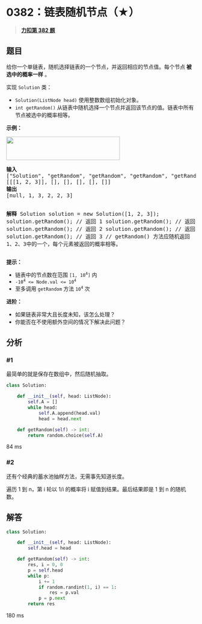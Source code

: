 # 0382：链表随机节点（★）


> <u>**[力扣第 382 题](https://leetcode.cn/problems/linked-list-random-node/)**</u>

## 题目

<p>给你一个单链表，随机选择链表的一个节点，并返回相应的节点值。每个节点<strong> 被选中的概率一样</strong> 。</p>

<p>实现 <code>Solution</code> 类：</p>

<ul>
<li><code>Solution(ListNode head)</code> 使用整数数组初始化对象。</li>
<li><code>int getRandom()</code> 从链表中随机选择一个节点并返回该节点的值。链表中所有节点被选中的概率相等。</li>
</ul>



<p><strong>示例：</strong></p>
<img alt="" src="https://assets.leetcode.com/uploads/2021/03/16/getrand-linked-list.jpg" style="width: 302px; height: 62px;" />
<pre>
<strong>输入</strong>
["Solution", "getRandom", "getRandom", "getRandom", "getRandom", "getRandom"]
[[[1, 2, 3]], [], [], [], [], []]
<strong>输出</strong>
[null, 1, 3, 2, 2, 3]

<strong>解释</strong>
Solution solution = new Solution([1, 2, 3]);
solution.getRandom(); // 返回 1
solution.getRandom(); // 返回 3
solution.getRandom(); // 返回 2
solution.getRandom(); // 返回 2
solution.getRandom(); // 返回 3
// getRandom() 方法应随机返回 1、2、3中的一个，每个元素被返回的概率相等。</pre>



<p><strong>提示：</strong></p>

<ul>
<li>链表中的节点数在范围 <code>[1, 10<sup>4</sup>]</code> 内</li>
<li><code>-10<sup>4</sup> &lt;= Node.val &lt;= 10<sup>4</sup></code></li>
<li>至多调用 <code>getRandom</code> 方法 <code>10<sup>4</sup></code> 次</li>
</ul>



<p><strong>进阶：</strong></p>

<ul>
<li>如果链表非常大且长度未知，该怎么处理？</li>
<li>你能否在不使用额外空间的情况下解决此问题？</li>
</ul>


## 分析

### #1

最简单的就是保存在数组中，然后随机抽取。

```python
class Solution:

    def __init__(self, head: ListNode):
        self.A = []
        while head:
            self.A.append(head.val)
            head = head.next

    def getRandom(self) -> int:
        return random.choice(self.A)
```
84 ms

### #2

还有个经典的蓄水池抽样方法，无需事先知道长度。

遍历 1 到 n，第 i 轮以 1/i 的概率将 i 赋值到结果。最后结果即是 1 到 n 的随机数。

## 解答

```python
class Solution:

    def __init__(self, head: ListNode):
        self.head = head

    def getRandom(self) -> int:
        res, i = 0, 0
        p = self.head
        while p:
            i += 1
            if random.randint(1, i) == 1:
                res = p.val
            p = p.next
        return res
```
180 ms

